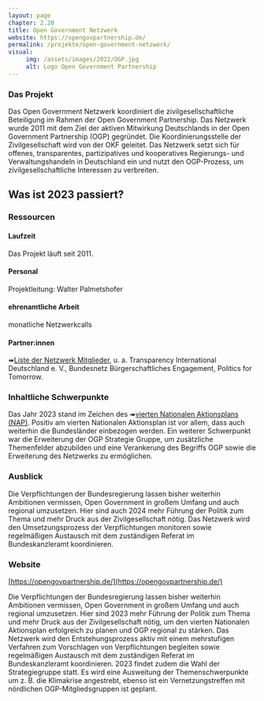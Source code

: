 ```yaml
---
layout: page
chapter: 2.20
title: Open Government Netzwerk
website: https://opengovpartnership.de/
permalink: /projekte/open-government-netzwerk/
visual:
     img: /assets/images/2022/OGP.jpg
     alt: Logo Open Government Partnership
---
```


### Das Projekt

Das Open Government Netzwerk koordiniert die zivilgesellschaftliche Beteiligung im Rahmen der Open Government Partnership. Das Netzwerk wurde 2011 mit dem Ziel der aktiven Mitwirkung Deutschlands in der Open Government Partnership (OGP) gegründet. Die Koordinierungsstelle der Zivilgesellschaft wird von der OKF geleitet. Das Netzwerk setzt sich für offenes, transparentes, partizipatives und kooperatives Regierungs- und Verwaltungshandeln in Deutschland ein und nutzt den OGP-Prozess, um zivilgesellschaftliche Interessen zu verbreiten.

## Was ist 2023 passiert? 

### Ressourcen

#### Laufzeit
Das Projekt läuft seit 2011.

#### Personal
Projektleitung: Walter Palmetshofer

#### ehrenamtliche Arbeit
monatliche Netzwerkcalls

#### Partner:innen
➠[Liste der Netzwerk Mitglieder](https://opengovpartnership.de/netzwerk/), u. a. Transparency International Deutschland e. V., Bundesnetz Bürgerschaftliches Engagement, Politics for Tomorrow.

### Inhaltliche Schwerpunkte

Das Jahr 2023 stand im Zeichen des ➠[vierten Nationalen Aktionsplans (NAP)](https://www.open-government-deutschland.de/opengov-de/vierter-nationaler-aktionsplan-verabschiedet-2216298). Positiv am vierten Nationalen Aktionsplan ist vor allem, dass auch weiterhin die Bundesländer einbezogen werden. Ein weiterer Schwerpunkt war die Erweiterung der OGP Strategie Gruppe, um zusätzliche Themenfelder abzubilden und eine Verankerung des Begriffs OGP sowie die Erweiterung des Netzwerks zu ermöglichen.

### Ausblick

Die Verpflichtungen der Bundesregierung lassen bisher weiterhin Ambitionen vermissen, Open Government in großem Umfang und auch regional umzusetzen. Hier sind auch 2024 mehr Führung der Politik zum Thema und mehr Druck aus der Zivilgesellschaft nötig. Das Netzwerk wird den Umsetzungsprozess der Verpflichtungen monitoren sowie regelmäßigen Austausch mit dem zuständigen Referat im Bundeskanzleramt koordinieren.

### Website

[https://opengovpartnership.de/](https://opengovpartnership.de/)


Die Verpflichtungen der Bundesregierung lassen bisher weiterhin Ambitionen vermissen, Open Government in großem Umfang und auch regional umzusetzen. Hier sind 2023 mehr Führung der Politik zum Thema und mehr Druck aus der Zivilgesellschaft nötig, um den vierten Nationalen Aktionsplan erfolgreich zu planen und OGP regional zu stärken. Das Netzwerk wird den Entstehungsprozess aktiv mit einem mehrstufigen Verfahren zum Vorschlagen von Verpflichtungen begleiten sowie regelmäßigen Austausch mit dem zuständigen Referat im Bundeskanzleramt koordinieren. 2023 findet zudem die Wahl der Strategiegruppe statt. Es wird eine Ausweitung der Themenschwerpunkte um z. B. die Klimakrise angestrebt, ebenso ist ein Vernetzungstreffen mit nördlichen OGP-Mitgliedsgruppen ist geplant.

